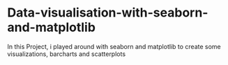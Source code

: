 # Data-visualisation-with-seaborn-and-matplotlib
In this Project, i played around with seaborn and matplotlib to create some visualizations, barcharts and scatterplots
